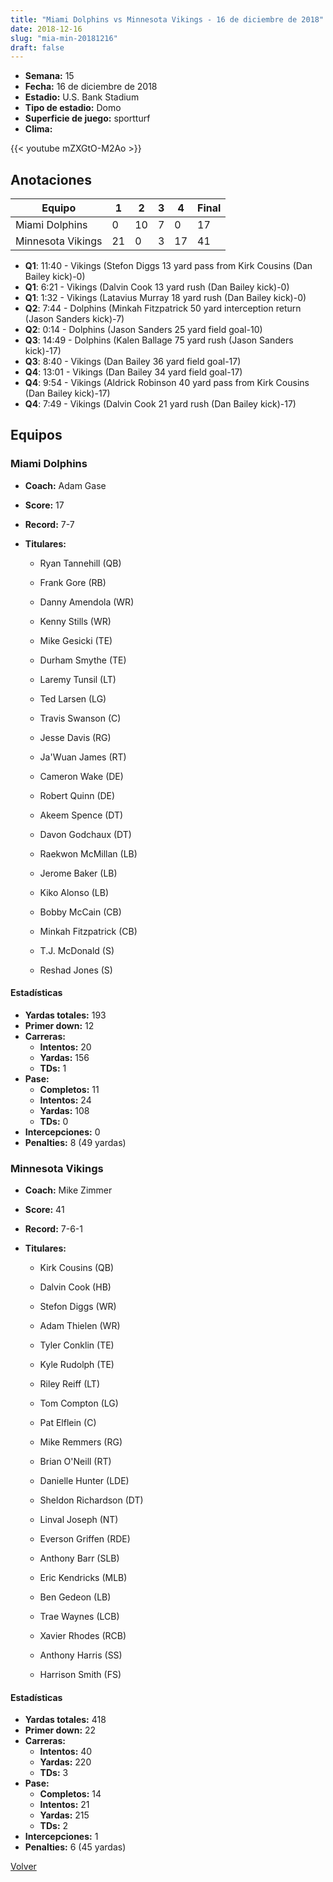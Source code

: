 ```yaml
---
title: "Miami Dolphins vs Minnesota Vikings - 16 de diciembre de 2018"
date: 2018-12-16
slug: "mia-min-20181216"
draft: false
---
```


- **Semana:** 15
- **Fecha:** 16 de diciembre de 2018
- **Estadio:** U.S. Bank Stadium
- **Tipo de estadio:** Domo
- **Superficie de juego:** sportturf
- **Clima:** 


{{< youtube mZXGtO-M2Ao >}}


## Anotaciones
| Equipo | 1 | 2 | 3 | 4 | Final |
|--------|---|---|---|---|-------|
| Miami Dolphins  | 0 | 10 | 7 | 0  | 17 |
| Minnesota Vikings  | 21 | 0 | 3 | 17  | 41 |
- **Q1**: 11:40 - Vikings (Stefon Diggs 13 yard pass from Kirk Cousins (Dan Bailey kick)-0)
- **Q1**: 6:21 - Vikings (Dalvin Cook 13 yard rush (Dan Bailey kick)-0)
- **Q1**: 1:32 - Vikings (Latavius Murray 18 yard rush (Dan Bailey kick)-0)
- **Q2**: 7:44 - Dolphins (Minkah Fitzpatrick 50 yard interception return (Jason Sanders kick)-7)
- **Q2**: 0:14 - Dolphins (Jason Sanders 25 yard field goal-10)
- **Q3**: 14:49 - Dolphins (Kalen Ballage 75 yard rush (Jason Sanders kick)-17)
- **Q3**: 8:40 - Vikings (Dan Bailey 36 yard field goal-17)
- **Q4**: 13:01 - Vikings (Dan Bailey 34 yard field goal-17)
- **Q4**: 9:54 - Vikings (Aldrick Robinson 40 yard pass from Kirk Cousins (Dan Bailey kick)-17)
- **Q4**: 7:49 - Vikings (Dalvin Cook 21 yard rush (Dan Bailey kick)-17)


## Equipos


### Miami Dolphins
* **Coach:** Adam Gase
* **Score:** 17
* **Record:** 7-7
* **Titulares:** 

  * Ryan Tannehill (QB) 

  * Frank Gore (RB) 

  * Danny Amendola (WR) 

  * Kenny Stills (WR) 

  * Mike Gesicki (TE) 

  * Durham Smythe (TE) 

  * Laremy Tunsil (LT) 

  * Ted Larsen (LG) 

  * Travis Swanson (C) 

  * Jesse Davis (RG) 

  * Ja'Wuan James (RT) 

  * Cameron Wake (DE) 

  * Robert Quinn (DE) 

  * Akeem Spence (DT) 

  * Davon Godchaux (DT) 

  * Raekwon McMillan (LB) 

  * Jerome Baker (LB) 

  * Kiko Alonso (LB) 

  * Bobby McCain (CB) 

  * Minkah Fitzpatrick (CB) 

  * T.J. McDonald (S) 

  * Reshad Jones (S) 

#### Estadísticas
* **Yardas totales:** 193
* **Primer down:** 12
* **Carreras:**
  * **Intentos:** 20
  * **Yardas:** 156
  * **TDs:** 1
* **Pase:**
  * **Completos:** 11
  * **Intentos:** 24
  * **Yardas:** 108
  * **TDs:** 0
* **Intercepciones:** 0
* **Penalties:** 8 (49 yardas)

### Minnesota Vikings
* **Coach:** Mike Zimmer
* **Score:** 41
* **Record:** 7-6-1
* **Titulares:** 

  * Kirk Cousins (QB) 

  * Dalvin Cook (HB) 

  * Stefon Diggs (WR) 

  * Adam Thielen (WR) 

  * Tyler Conklin (TE) 

  * Kyle Rudolph (TE) 

  * Riley Reiff (LT) 

  * Tom Compton (LG) 

  * Pat Elflein (C) 

  * Mike Remmers (RG) 

  * Brian O'Neill (RT) 

  * Danielle Hunter (LDE) 

  * Sheldon Richardson (DT) 

  * Linval Joseph (NT) 

  * Everson Griffen (RDE) 

  * Anthony Barr (SLB) 

  * Eric Kendricks (MLB) 

  * Ben Gedeon (LB) 

  * Trae Waynes (LCB) 

  * Xavier Rhodes (RCB) 

  * Anthony Harris (SS) 

  * Harrison Smith (FS) 

#### Estadísticas
* **Yardas totales:** 418
* **Primer down:** 22
* **Carreras:**
  * **Intentos:** 40
  * **Yardas:** 220
  * **TDs:** 3
* **Pase:**
  * **Completos:** 14
  * **Intentos:** 21
  * **Yardas:** 215
  * **TDs:** 2
* **Intercepciones:** 1
* **Penalties:** 6 (45 yardas)


[Volver](/historia/2018)
